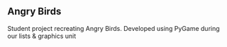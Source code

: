 ## Angry Birds

Student project recreating Angry Birds. Developed using PyGame during our lists & graphics unit
